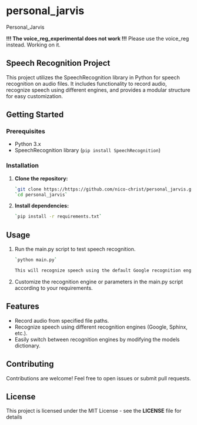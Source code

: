 # personal_jarvis
Personal_Jarvis

**!!! The voice_reg_experimental does not work !!!**
Please use the voice_reg instead.
Working on it.


## Speech Recognition Project

This project utilizes the SpeechRecognition library in Python for speech recognition on audio files. It includes functionality to record audio, recognize speech using different engines, and provides a modular structure for easy customization.

## Getting Started

### Prerequisites

- Python 3.x
- SpeechRecognition library (`pip install SpeechRecognition`)

### Installation

1. **Clone the repository:**

   ```bash
   `git clone https://https://github.com/nico-christ/personal_jarvis.git`
   `cd personal_jarvis`

2. **Install dependencies:**
    ```bash
    `pip install -r requirements.txt`

## Usage

1. Run the main.py script to test speech recognition.
    ```bash
    `python main.py`

    This will recognize speech using the default Google recognition engine.

2. Customize the recognition engine or parameters in the main.py script according to your requirements.

## Features

- Record audio from specified file paths.
- Recognize speech using different recognition engines (Google, Sphinx, etc.).
- Easily switch between recognition engines by modifying the models dictionary.

## Contributing

Contributions are welcome! Feel free to open issues or submit pull requests.

## License

This project is licensed under the MIT License - see the **LICENSE** file for details

